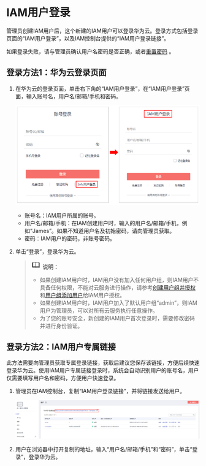 # IAM用户登录<a name="iam_01_0552"></a>

管理员创建IAM用户后，这个新建的IAM用户可以登录华为云。登录方式包括登录页面的“IAM用户登录”，以及IAM控制台提供的“IAM用户登录链接”。

如果登录失败，请与管理员确认用户名密码是否正确，或者[重置密码](https://support.huaweicloud.com/iam_faq/iam_01_0314.html#section1)  。

## 登录方法1：华为云登录页面<a name="section6631447142015"></a>

1.  在华为云的登录页面，单击右下角的“IAM用户登录”，在“IAM用户登录”页面，输入账号名，用户名/邮箱/手机和密码。

    ![](figures/Snap25.png)

    -   账号名：IAM用户所属的账号。
    -   用户名/邮箱/手机：在IAM创建用户时，输入的用户名/邮箱/手机，例如“James”。如果不知道用户名及初始密码，请向管理员获取。
    -   密码：IAM用户的密码，非账号密码。

2.  单击“登录”，登录华为云。

    >![](public_sys-resources/icon-note.gif) **说明：**   
    >-   如果创建IAM用户时，IAM用户没有加入任何用户组，则IAM用户不具备任何权限，不能对云服务进行操作，请参考[创建用户组并授权](创建用户组并授权.md)和[用户组添加用户](用户组添加用户.md)给IAM用户授权。  
    >-   如果创建IAM用户时，IAM用户加入了默认用户组“admin”，则IAM用户为管理员，可以对所有云服务执行任意操作。  
    >-   为了您的账号安全，新创建的IAM用户首次登录时，需要修改密码并进行身份验证。  


## 登录方法2：IAM用户专属链接<a name="section1963517471208"></a>

此方法需要向管理员获取专属登录链接，获取后建议您保存该链接，方便后续快速登录华为云。使用IAM用户专属链接登录时，系统会自动识别用户的账号名，用户仅需要填写用户名和密码，方便用户快速登录。

1.  管理员在IAM控制台，复制“IAM用户登录链接”，并将链接发送给用户。

    ![](figures/zh-cn_image_0216729895.png)

2.  用户在浏览器中打开复制的地址，输入“用户名/邮箱/手机”和“密码”，单击“登录”，登录华为云。

